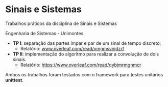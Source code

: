 # Sinais e Sistemas

Trabalhos práticos da disciplina de Sinais e Sistemas

Engenharia de Sistemas - Unimontes

  - **TP I**: separação das partes ímpar e par de um sinal de tempo discreto;
    - Relatório: www.overleaf.com/read/vmgmsvnjdzrf
  - **TP II**: implementação do algoritmo para realizar a convolução de dois sinais.
    - Relatório: https://www.overleaf.com/read/qybjmrmgnmcr

Ambos os trabalhos foram testados com o framework para testes unitários **unittest**.
